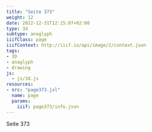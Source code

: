 ```yaml
---
title: "Seite 373"
weight: 12
date: 2022-12-31T12:15:07+02:00
type: 3d
subtype: anaglyph
iiifClass: page
iiifContext: http://iiif.io/api/image/2/context.json
tags:
- 3D
- anaglyph
- drawing
js:
  - js/3d.js
resources:
- src: "page373.jxl"
  name: page
  params:
    iiif: page373/info.json
---
```

Seite 373
